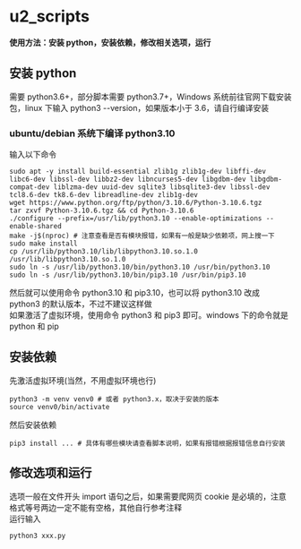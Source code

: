 # u2_scripts
**使用方法：安装 python，安装依赖，修改相关选项，运行**

## 安装 python
需要 python3.6+，部分脚本需要 python3.7+，Windows 系统前往官网下载安装包，linux 下输入 python3 --version，如果版本小于 3.6，请自行编译安装
### ubuntu/debian 系统下编译 python3.10
输入以下命令 
```
sudo apt -y install build-essential zlib1g zlib1g-dev libffi-dev libc6-dev libssl-dev libbz2-dev libncurses5-dev libgdbm-dev libgdbm-compat-dev liblzma-dev uuid-dev sqlite3 libsqlite3-dev libssl-dev tcl8.6-dev tk8.6-dev libreadline-dev zlib1g-dev  
wget https://www.python.org/ftp/python/3.10.6/Python-3.10.6.tgz  
tar zxvf Python-3.10.6.tgz && cd Python-3.10.6  
./configure --prefix=/usr/lib/python3.10 --enable-optimizations --enable-shared  
make -j$(nproc) # 注意查看是否有模块报错，如果有一般是缺少依赖项，网上搜一下  
sudo make install  
cp /usr/lib/python3.10/lib/libpython3.10.so.1.0 /usr/lib/libpython3.10.so.1.0  
sudo ln -s /usr/lib/python3.10/bin/python3.10 /usr/bin/python3.10  
sudo ln -s /usr/lib/python3.10/bin/pip3.10 /usr/bin/pip3.10  
```
然后就可以使用命令 python3.10 和 pip3.10，也可以将 python3.10 改成 python3 的默认版本，不过不建议这样做  
如果激活了虚拟环境，使用命令 python3 和 pip3 即可。windows 下的命令就是 python 和 pip  

## 安装依赖
先激活虚拟环境(当然，不用虚拟环境也行)
```
python3 -m venv venv0 # 或者 python3.x，取决于安装的版本
source venv0/bin/activate  
```
然后安装依赖  
```
pip3 install ... # 具体有哪些模块请查看脚本说明，如果有报错根据报错信息自行安装
```

## 修改选项和运行
选项一般在文件开头 import 语句之后，如果需要爬网页 cookie 是必填的，注意格式等号两边一定不能有空格，其他自行参考注释  
运行输入
```
python3 xxx.py  
```
